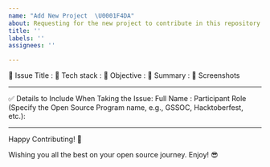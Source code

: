 ```yaml
---
name: "Add New Project  \U0001F4DA"
about: Requesting for the new project to contribute in this repository.
title: ''
labels: ''
assignees: ''

---
```


🔴 Issue Title :
🔴 Tech stack :
🔴 Objective :
🔴 Summary :
📸 Screenshots
<!-- Write N/A if not available -->

***********************************************************************

✅ Details to Include When Taking the Issue:
Full Name :
Participant Role (Specify the Open Source Program name, e.g., GSSOC, Hacktoberfest, etc.):

***********************************************************************

Happy Contributing! 🚀

Wishing you all the best on your open source journey. Enjoy! 😎
